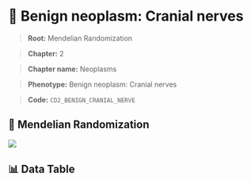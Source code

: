 # 🧪 Benign neoplasm: Cranial nerves

> **Root:** Mendelian Randomization

> **Chapter:** 2  

> **Chapter name:** Neoplasms

> **Phenotype:** Benign neoplasm: Cranial nerves  

> **Code:** `CD2_BENIGN_CRANIAL_NERVE`

## 🧬 Mendelian Randomization  

<img src="/MR/Figures/Forward/CD2_BENIGN_CRANIAL_NERVE.png"/>

## 📊 Data Table

<CsvTableMRF src="/public/MR/Data/Forward/CD2_BENIGN_CRANIAL_NERVE.csv"/>
